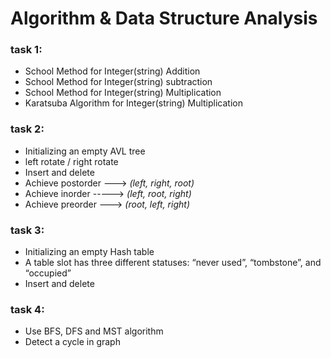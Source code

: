 # Algorithm & Data Structure Analysis

### task 1: 
- School Method for Integer(string) Addition 
- School Method for Integer(string) subtraction
- School Method for Integer(string) Multiplication
- Karatsuba Algorithm for Integer(string) Multiplication


### task 2:
- Initializing an empty AVL tree
- left rotate / right rotate
- Insert and delete
- Achieve postorder 	---> *(left, right, root)*
- Achieve inorder   	-----> *(left, root, right)*
- Achieve preorder  	---> *(root, left, right)*


### task 3:
- Initializing an empty Hash table
- A table slot has three different statuses: “never used”, “tombstone”, and “occupied”
- Insert and delete


### task 4:
- Use BFS, DFS and MST algorithm
- Detect a cycle in graph
